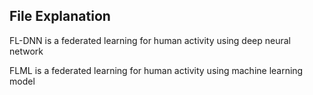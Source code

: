 ## File Explanation

FL-DNN is a federated learning for human activity using deep neural network

FLML is a federated learning for human activity using machine learning model 
